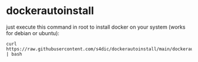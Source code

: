 # dockerautoinstall

just execute this command in root to install docker on your system (works for debian or ubuntu):
```
curl https://raw.githubusercontent.com/s4dic/dockerautoinstall/main/dockerautoinstall.sh | bash
```
